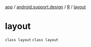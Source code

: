 [app](../../../index.md) / [android.support.design](../../index.md) / [R](../index.md) / [layout](.)

# layout

`class layout`
`class layout`